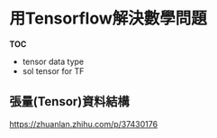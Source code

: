 # 用Tensorflow解決數學問題

**TOC**
- tensor data type
- sol tensor for TF

## 張量(Tensor)資料結構

https://zhuanlan.zhihu.com/p/37430176
